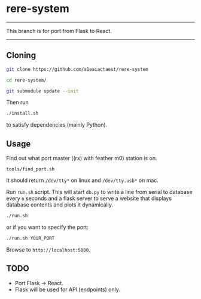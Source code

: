 # rere-system
-------------------------------------------------------------

This branch is for port from Flask to React.

-------------------------------------------------------------

## Cloning
```sh
git clone https://github.com/a1eaiactaest/rere-system

cd rere-system/

git submodule update --init
```

Then run

```sh
./install.sh
```

to satisfy dependencies (mainly Python).

## Usage

Find out what port master ((rx) with feather m0) station is on.
```
tools/find_port.sh
```
It should return `/dev/tty*` on linux and `/dev/tty.usb*` on mac.

Run `run.sh` script. 
This will start `db.py` to write a line from serial to database every `n` seconds and a flask server to serve a website that displays database contents and plots it dynamically.

```sh
./run.sh
```
or if you want to specify the port:
```sh
./run.sh YOUR_PORT
```

Browse to `http://localhost:5000`.

## TODO
 
 * Port Flask -> React.
  * Flask will be used for API (endpoints) only.


